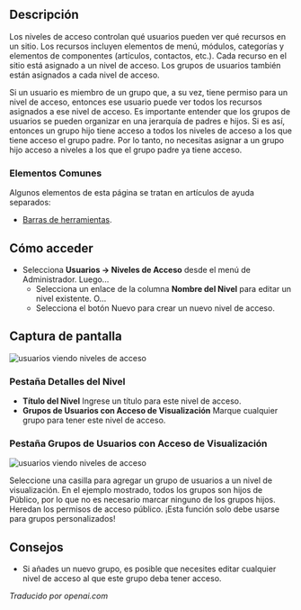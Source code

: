 <!-- Filename: Help4.x:Users:_Edit_Viewing_Access_Level  / Display title: Utilisateurs : Modifier le niveau d'accès en lecture -->

## Descripción

Los niveles de acceso controlan qué usuarios pueden ver qué recursos en un sitio.
Los recursos incluyen elementos de menú, módulos, categorías y elementos de componentes
(artículos, contactos, etc.). Cada recurso en el sitio está asignado a
un nivel de acceso. Los grupos de usuarios también están asignados a cada nivel de acceso.

Si un usuario es miembro de un grupo que, a su vez, tiene permiso para un
nivel de acceso, entonces ese usuario puede ver todos los recursos asignados a ese
nivel de acceso. Es importante entender que los grupos de usuarios se pueden
organizar en una jerarquía de padres e hijos. Si es así, entonces un grupo hijo tiene
acceso a todos los niveles de acceso a los que tiene acceso el grupo padre. Por lo tanto,
no necesitas asignar a un grupo hijo acceso a niveles a los que el grupo padre ya tiene acceso.

### Elementos Comunes

Algunos elementos de esta página se tratan en artículos de ayuda separados:

* [Barras de herramientas](jdocmanual?article=help/common-elements/toolbars).

## Cómo acceder

- Selecciona **Usuarios → Niveles de Acceso** desde el menú de Administrador.
  Luego...
  - Selecciona un enlace de la columna **Nombre del Nivel** para editar un nivel existente. O...
  - Selecciona el botón Nuevo para crear un nuevo nivel de acceso.

## Captura de pantalla

![usuarios viendo niveles de acceso](../../../es/images/users/users-edit-viewing-access-level-details-tab.png)

### Pestaña Detalles del Nivel

- **Título del Nivel** Ingrese un título para este nivel de acceso.
- **Grupos de Usuarios con Acceso de Visualización** Marque cualquier grupo para tener este
  nivel de acceso.

### Pestaña Grupos de Usuarios con Acceso de Visualización

![usuarios viendo niveles de acceso](../../../es/images/users/users-edit-viewing-access-level-ugwva-tab.png)

Seleccione una casilla para agregar un grupo de usuarios a un nivel de visualización. En el
ejemplo mostrado, todos los grupos son hijos de Público, por lo que no es necesario
marcar ninguno de los grupos hijos. Heredan los permisos de acceso público. ¡Esta función solo debe usarse para grupos personalizados!

## Consejos

- Si añades un nuevo grupo, es posible que necesites editar cualquier nivel de acceso al que este grupo deba tener acceso.

*Traducido por openai.com*


